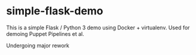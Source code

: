 # simple-flask-demo
This is a simple Flask / Python 3 demo using Docker + virtualenv. Used for demoing Puppet Pipelines et al.

Undergoing major rework
